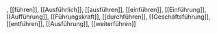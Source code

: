 , [[führen]], [[Ausführlich]], [[ausführen]], [[einführen]], [[Einführung]], [[Aufführung]], [[Führungskraft]], [[durchführen]], [[Geschäftsführung]], [[entführen]], [[Ausführung]], [[weiterführen]]